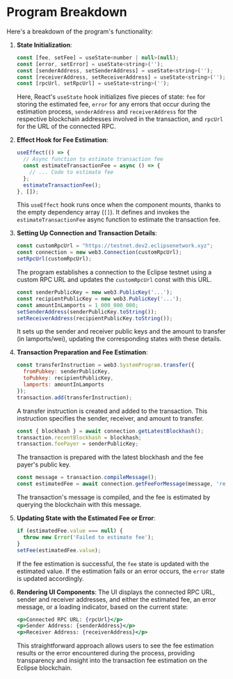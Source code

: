# Program Breakdown

Here's a breakdown of the program's functionality:

1.  **State Initialization**:

    ```jsx
    const [fee, setFee] = useState<number | null>(null);
    const [error, setError] = useState<string>('');
    const [senderAddress, setSenderAddress] = useState<string>('');
    const [receiverAddress, setReceiverAddress] = useState<string>('');
    const [rpcUrl, setRpcUrl] = useState<string>('');
    ```

    Here, React's `useState` hook initializes five pieces of state: `fee` for storing the estimated fee, `error` for any errors that occur during the estimation process, `senderAddress` and `receiverAddress` for the respective blockchain addresses involved in the transaction, and `rpcUrl` for the URL of the connected RPC.
2.  **Effect Hook for Fee Estimation**:

    ```jsx
    useEffect(() => {
      // Async function to estimate transaction fee
      const estimateTransactionFee = async () => {
        // ... Code to estimate fee
      };
      estimateTransactionFee();
    }, []);
    ```

    This `useEffect` hook runs once when the component mounts, thanks to the empty dependency array (`[]`). It defines and invokes the `estimateTransactionFee` async function to estimate the transaction fee.
3.  **Setting Up Connection and Transaction Details**:

    ```jsx
    const customRpcUrl = "https://testnet.dev2.eclipsenetwork.xyz";
    const connection = new web3.Connection(customRpcUrl);
    setRpcUrl(customRpcUrl);
    ```

    The program establishes a connection to the Eclipse testnet using a custom RPC URL and updates the `customRpcUrl` const with this URL.

    ```jsx
    const senderPublicKey = new web3.PublicKey('...');
    const recipientPublicKey = new web3.PublicKey('...');
    const amountInLamports = 1_000_000_000;
    setSenderAddress(senderPublicKey.toString());
    setReceiverAddress(recipientPublicKey.toString());
    ```

    It sets up the sender and receiver public keys and the amount to transfer (in lamports/wei), updating the corresponding states with these details.
4.  **Transaction Preparation and Fee Estimation**:

    ```jsx
    const transferInstruction = web3.SystemProgram.transfer({
      fromPubkey: senderPublicKey,
      toPubkey: recipientPublicKey,
      lamports: amountInLamports
    });
    transaction.add(transferInstruction);
    ```

    A transfer instruction is created and added to the transaction. This instruction specifies the sender, receiver, and amount to transfer.

    ```jsx
    const { blockhash } = await connection.getLatestBlockhash();
    transaction.recentBlockhash = blockhash;
    transaction.feePayer = senderPublicKey;
    ```

    The transaction is prepared with the latest blockhash and the fee payer's public key.

    ```jsx
    const message = transaction.compileMessage();
    const estimatedFee = await connection.getFeeForMessage(message, 'recent');
    ```

    The transaction's message is compiled, and the fee is estimated by querying the blockchain with this message.
5.  **Updating State with the Estimated Fee or Error**:

    ```jsx
    if (estimatedFee.value === null) {
      throw new Error('Failed to estimate fee');
    }
    setFee(estimatedFee.value);
    ```

    If the fee estimation is successful, the `fee` state is updated with the estimated value. If the estimation fails or an error occurs, the `error` state is updated accordingly.
6.  **Rendering UI Components**: The UI displays the connected RPC URL, sender and receiver addresses, and either the estimated fee, an error message, or a loading indicator, based on the current state:

    ```jsx
    <p>Connected RPC URL: {rpcUrl}</p>
    <p>Sender Address: {senderAddress}</p>
    <p>Receiver Address: {receiverAddress}</p>
    ```

    This straightforward approach allows users to see the fee estimation results or the error encountered during the process, providing transparency and insight into the transaction fee estimation on the Eclipse blockchain.
